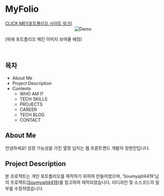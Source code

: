 <h1>
  MyFolio
</h1>
<a href="https://portfolio.hyeonjin.me" target="_blank">CLICK ME!(포트폴리오 사이트 링크)</a>

<div align="center">
  <img alt="Demo" src="./Images/readme-img1.png" />
</div>
<p>(위에 포트폴리오 메인 이미지 보여줄 예정)</p>
<br/>

## 목차

- About Me
- Project Description
- Contents
  - WHO AM I?
  - TECH SKILLS
  - PROJECTS
  - CAREER
  - TECH BLOG
  - CONTACT

## About Me

안녕하세요! 성장 가능성을 가진 열정 넘치는 웹 프론트엔드 개발자 정현진입니다.

## Project Description

본 프로젝트는 개인 포트폴리오를 제작하기 위하여 만들어졌으며, 'Soumyajit4419'님의 프로젝트([Soumyajit4419](https://github.com/soumyajit4419/Portfolio))를 참고하여 제작되었습니다. 리디자인 및 소스코드의 일부를 수정하였습니다.<br/>

<!--
## Contents

- WHO AM I?

  **좋아해서 개발을 하는 정현진입니다**<br>

  > 프로그래밍을 하는 행위 그 자체와 그로 인해 얻게 되는 성취감과 결과물이 저를 개발자로서 지속적으로 나아갈 수 있게 하는 원동력이 되었습니다. 처음 웹에 발을 들이게 된 분야는 UX/UI 디자인이었습니다. 그러다 점점 디자인과 개발, 둘 다 잘 해야 좋은 아이디어를 제대로 구현할 수 있겠다는 생각이 들었습니다. 그렇게 직접 개발까지 해보고 싶은 욕심이 생겼고, 2021년 1월부터 개발에 도전하였습니다. 현재는 여러 대회 및 공모전과 사이드 프로젝트를 진행중에 있습니다. 지금의 제 목표는 사용자 친화적 UX/UI를 적용한 Interactive 웹을 개발하는 것입니다.

- TECH SKILLS
  <br>

  ##### (1. 한번쯤 써본 수준/2. 취미 수준/3. 자신있게 다룰 수 있는 수준)

  <br>

  #### **Languages, Framworks**

      - HTML5(3)
      - CSS3(2)
      - JavaScript(2)
      - TypeScript(1)
      - Python(2)
      - Java(2)
      - React(2)
      - Redux(1)
      - Redux-saga(1)
      - React-Native(2)

  #### **Tools**

      - Git
      - GitKraken
      - VSCode
      - Slack
      - Notion
      - Postman
      - Jupyter Notebook
      - Android Studio

  #### **Design Tools**

      - Figma(2)
      - Xd(3)
      - Photoshop(3)
      - Illustrator(3)
      - Indesign(1)
      - Premiere Pro(2)
      - After Effects(1)

- PROJECTS

  - 2021.03~ **Study Maker**

    - 사이드 팀프로젝트, Front-end
    - Tech Stack
      - JavaScript, PostCSS, React, axios, Java, Spring
    - 소개
      - 대학생, 취준생들은 필요한 자격증 또는 스펙을 위해 스터디를 만들어서 준비를 하는 경우가 많은데, 시중에 마땅한 대학생 및 취준생을 위한 스터디 중계 서비스가 없음에 불편함을 느껴 개발함
      - Adobe Xd를 사용한 디자인 레이아웃 구성 및 프로토타입 제작
      - React를 사용하는 첫 프로젝트
      - 로그인, 회원가입 통신 부분 구현, 마이페이지 UI 제작

  - 2021.04~ **Challengers**

    - 사이드 팀프로젝트, Front-end
    - Tech Stack
      - JavaScript, styled-components, React, Redux, Redux-saga, axios, Python, Flask
    - 소개
      - 모바일 앱 '챌린저스' Clone Coding
      - Adobe Xd를 사용한 디자인 레이아웃 구성 및 프로토타입 제작
      - 회원가입/구글(OAuth) 로그인/자체 로그인/북마크/장바구니/챌린지 개설하기/챌린지 인증하기/획득 습관 보여주기
      - Redux, Redux-saga를 사용하여 전역적 상태관리
      - 메인페이지의 Header와 로그인, 회원가입 기능 구현중

  - 2021.07~ **wheelie**

    - 공모전 팀프로젝트 Pedalers팀, Front-end
    - Tech Stack
      - JavaScript, styled-components, React-Native, Redux, Redux-saga, axios, Java, Spring
    - 소개
      - 한국관광공사 TourAPI 공모전에 실제 서비스를 개발하여 제출 예정인 팀프로젝트
      - TourAPI를 활용하여 자전거 라이더들을 위한 자전거 코스 및 주변 관광지 정보를 추천해주는 서비스
      - 처음으로 React-Native를 활용한 크로스 플랫폼 앱을 개발함.
      - 회원가입, 카카오(OAuth) 로그인, 검색(자전거길, 장소, 코스), 페이지 좌우 스크롤

  - 2021.08 **도란도란**

    - 제2회 OASIS HACKATHON 4학년팀, Front-end
    - Tech Stack
      - JavaScript, styled-components, React, axios, Java, Spring, Firebase
    - 소개
      - 호남지역 대학생들을 위한 연합 네트워킹 커뮤니티 플랫폼을 기획하고 프로토타입으로 제작함
      - 메인페이지 Header, 회원가입 및 로그인 페이지, 대외활동 게시판 페이지 구현

- CAREER

  - 2020.06 ~ 지역신문사 광고디자이너
    - 신문 하단 및 전면, 상단에 올라가는 각종 광고 디자인

- ETC

  - EDUCATION

    - 2013.03 ~ 2015.02 무주고등학교
    - 2016.03 ~ 2021.08 전남대학교 심리학과 학사 졸업
      - 관련 수강 과목: JAVA프로그래밍 및 실습, 컴퓨터과학적사고(Python), 생활응용컴퓨터(Exel, PowerPoint), 멀티미디어콘텐츠제작(Photoshop, Illustrator)

  - CERTIFICATE

    - 2019.12 컴퓨터그래픽스운용기능사
    - 2012.01 한국어문회 전국한자능력검정시험 3급(국가공인자격)

  - CONTEST

    - 2021.08 제2회 OASIS HACKATHON NCSOFT특별상(3위)
    - 2021.01 제1회 OASIS HACKATHON 참가
    - 2020.08 제2회 전남대학교 INNOVATION HACKATHON 전산원장상(2위)

  - TECH BLOG<br>
    https://rupnajane.tistory.com/

- CONTACT<br>
  bangawork7@gmail.com -->
